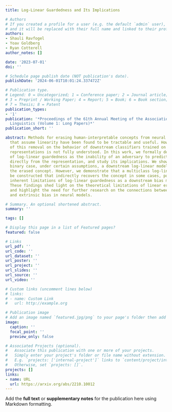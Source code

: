 ```yaml
---
title: Log-Linear Guardedness and Its Implications

# Authors
# If you created a profile for a user (e.g. the default `admin` user), write the username (folder name) here
# and it will be replaced with their full name and linked to their profile.
authors:
- Shauli Ravfogel
- Yoav Goldberg
- Ryan Cotterell
author_notes: []

date: '2023-07-01'
doi: ''

# Schedule page publish date (NOT publication's date).
publishDate: '2024-06-01T10:01:24.337472Z'

# Publication type.
# Legend: 0 = Uncategorized; 1 = Conference paper; 2 = Journal article;
# 3 = Preprint / Working Paper; 4 = Report; 5 = Book; 6 = Book section;
# 7 = Thesis; 8 = Patent
publication_types:
- '1'
publication: '*Proceedings of the 61th Annual Meeting of the Association for Computational
  Linguistics (Volume 1: Long Papers)*'
publication_short: ''

abstract: Methods for erasing human-interpretable concepts from neural representations
  that assume linearity have been found to be tractable and useful. However, the impact
  of this removal on the behavior of downstream classifiers trained on the modified
  representations is not fully understood. In this work, we formally define the notion
  of log-linear guardedness as the inability of an adversary to predict the concept
  directly from the representation, and study its implications. We show that, in the
  binary case, under certain assumptions, a downstream log-linear model cannot recover
  the erased concept. However, we demonstrate that a multiclass log-linear model emphcan
  be constructed that indirectly recovers the concept in some cases, pointing to the
  inherent limitations of log-linear guardedness as a downstream bias mitigation technique.
  These findings shed light on the theoretical limitations of linear erasure methods
  and highlight the need for further research on the connections between intrinsic
  and extrinsic bias in neural models.

# Summary. An optional shortened abstract.
summary: ''

tags: []

# Display this page in a list of Featured pages?
featured: false

# Links
url_pdf: ''
url_code: ''
url_dataset: ''
url_poster: ''
url_project: ''
url_slides: ''
url_source: ''
url_video: ''

# Custom links (uncomment lines below)
# links:
# - name: Custom Link
#   url: http://example.org

# Publication image
# Add an image named `featured.jpg/png` to your page's folder then add a caption below.
image:
  caption: ''
  focal_point: ''
  preview_only: false

# Associated Projects (optional).
#   Associate this publication with one or more of your projects.
#   Simply enter your project's folder or file name without extension.
#   E.g. `projects: ['internal-project']` links to `content/project/internal-project/index.md`.
#   Otherwise, set `projects: []`.
projects: []
links:
- name: URL
  url: https://arxiv.org/abs/2210.10012
---
```


Add the **full text** or **supplementary notes** for the publication here using Markdown formatting.
